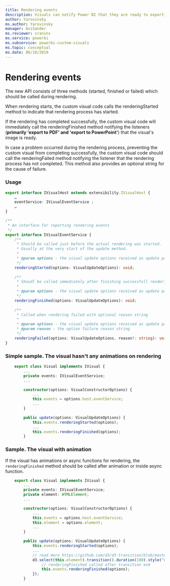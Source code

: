 ```yaml
---
title: Rendering events
description: Visuals can notify Power BI that they are ready to exporting to Power Point/PDF
author: Yarovinsky
ms.author: Yarovinsky
manager: AviSander
ms.reviewer: sranins
ms.service: powerbi
ms.subservice: powerbi-custom-visuals
ms.topic: conceptual
ms.date: 06/18/2019
---
```


# Rendering events

The new API consists of three methods (started, finished or failed) which should be called during rendering.

When rendering starts, the custom visual code calls the renderingStarted method to indicate that rendering process has started.

If the rendering has completed successfully, the custom visual code will immediately call the renderingFinished method notifying the listeners (**primarily 'export to PDF' and 'export to PowerPoint'**) that the visual's image is ready.

In case a problem occurred during the rendering process, preventing the custom visual from completing successfully, the custom visual code should call the renderingFailed method notifying the listener that the rendering process has not completed. This method also provides an optional string for the cause of failure.

### Usage
```typescript
export interface IVisualHost extends extensibility.IVisualHost {
	…
	eventService: IVisualEventService ;
	…
}

/** 
 * An interface for reporting rendering events 
 */
export interface IVisualEventService {
	/**
	 * Should be called just before the actual rendering was started. 
	 * Usually at the very start of the update method.
	 * 
	 * @param options - the visual update options received as update parameter
	 */
	renderingStarted(options: VisualUpdateOptions): void;
	
	/**
	 * Shoudl be called immediately after finishing successfull rendering.
	 * 
	 * @param options - the visual update options received as update parameter
	 */
	renderingFinished(options: VisualUpdateOptions): void;
	
	/**
	 * Called when rendering failed with optional reason string
	 * 
	 * @param options - the visual update options received as update parameter
	 * @param reason - the option failure reason string
	 */
	renderingFailed(options: VisualUpdateOptions, reason?: string): void;
}
```

### Simple sample. The visual hasn't any animations on rendering

```typescript
    export class Visual implements IVisual {
        ...
        private events: IVisualEventService;
        ...

        constructor(options: VisualConstructorOptions) {
            ...
            this.events = options.host.eventService;
            ...
        }

        public update(options: VisualUpdateOptions) {
            this.events.renderingStarted(options);
            ...
            this.events.renderingFinished(options);
        }
```

### Sample. The visual with animation

If the visual has animations or async functions for rendering, the `renderingFinished` method should be called after animation or inside async function.

```typescript
    export class Visual implements IVisual {
        ...
        private events: IVisualEventService;
        private element: HTMLElement;
        ...

        constructor(options: VisualConstructorOptions) {
            ...
            this.events = options.host.eventService;
            this.element = options.element;
            ...
        }

        public update(options: VisualUpdateOptions) {
            this.events.renderingStarted(options);
            ...
            // read more https://github.com/d3/d3-transition/blob/master/README.md#transition_end
            d3.select(this.element).transition().duration(100).style("opacity","0").end().then(() => {
                // renderingFinished called after transition end
                this.events.renderingFinished(options);
            });
        }
```
